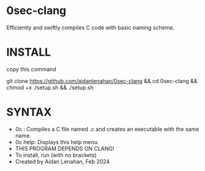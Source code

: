 # 0sec-clang
Efficiently and swiftly compiles C code with basic naming scheme.

# INSTALL
copy this command

git clone https://github.com/aidanlenahan/0sec-clang && cd 0sec-clang && chmod +x ./setup.sh && ./setup.sh


# SYNTAX
- 0c <filename>: Compiles a C file named <filename>.c and creates an executable with the same name.
- 0c help: Displays this help menu.
- THIS PROGRAM DEPENDS ON CLANG!
- To install, run <apt install clang> (with no brackets)
- Created by Aidan Lenahan, Feb 2024
